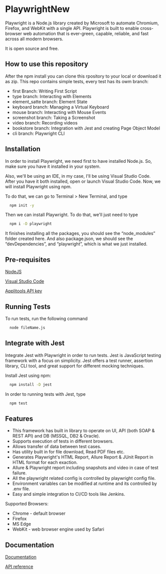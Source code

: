 # PlaywrightNew

Playwright is a Node.js library created by Microsoft to automate Chromium, Firefox, and WebKit with a single API. Playwright is built to enable cross-browser web automation that is ever-green, capable, reliable, and fast across all modern browsers.

It is open source and free.
## How to use this repository

After the npm install you can clone this rpository to your local or download it as zip.
This repo contains simple tests, every test has its owm branch:
- first Branch: Writing First Script
- type branch: Interacting with Elements
- element_satte branch: Element State
- keyboard branch: Managing a Virtual Keyboard
- mouse branch: Interacting with Mouse Events
- screenshot branch: Taking a Screenshot
- video branch: Recording videos
- bookstore branch: Integration with Jest and creating Page Object Model
- cli branch: Playwright CLI
## Installation

In order to install Playwright, we need first to have installed Node.js. So, make sure you have it installed in your system.

Also, we'll be using an IDE, in my case, I'll be using Visual Studio Code.
After you have it both installed, open or launch Visual Studio Code.
Now, we will install Playwright using npm. 

To do that, we can go to Terminal > New Terminal, and  type

```bash
  npm init -y
```
Then we can install Playwright. To do that, we'll just need to type

```bash
  npm i -D playwright
```
It finishes installing all the packages, you should see the “node_modules” folder created here. And also package.json, we should see the “devDependencies”, and “playwright”, which is what we just installed.
## Pre-requisites
[NodeJS](https://nodejs.org/en/)

[Visual Studio Code](https://code.visualstudio.com/)

[Applitools API key](https://auth.applitools.com/users/register)


## Running Tests

To run tests, run the following command

```bash
  node fileName.js
```

## Integrate with Jest
Integrate Jest with Playwright in order to run tests. Jest is JavaScript testing framework with a focus on simplicity. Jest offers a test runner, assertion library, CLI tool, and great support for different mocking techniques.

Install Jest using npm:
```bash
  npm install -D jest
```
In order to running tests with Jest, type 

```bash
  npm test
```
## Features

- This framework has built in library to operate on UI, API (both SOAP & REST API) and DB (MSSQL, DB2 & Oracle).
- Supports execution of tests in different browsers.
- Allows transfer of data between test cases.
- Has utility built in for file download, Read PDF files etc.
- Generates Playwright's HTML Report, Allure Report & JUnit Report in HTML format for each exaction.
- Allure & Playwright report including snapshots and video in case of test failure.
- All the playwright related config is controlled by playwright config file.
- Environment variables can be modified at runtime and its controlled by .env file.
- Easy and simple integration to CI/CD tools like Jenkins.

Supported Browsers:
- Chrome - default browser
- Firefox
- MS Edge
- WebKit - web browser engine used by Safari


## Documentation

[Documentation](https://playwright.dev/docs/intro)

[API reference](https://playwright.dev/docs/api/class-playwright/)